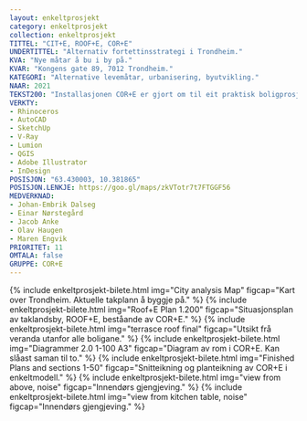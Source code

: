 ```yaml
---
layout: enkeltprosjekt
category: enkeltprosjekt
collection: enkeltprosjekt
TITTEL: "CIT+E, ROOF+E, COR+E"
UNDERTITTEL: "Alternativ fortettinsstrategi i Trondheim."
KVA: "Nye måtar å bu i by på."
KVAR: "Kongens gate 89, 7012 Trondheim."
KATEGORI: "Alternative levemåtar, urbanisering, byutvikling."
NAAR: 2021
TEKST200: "Installasjonen COR+E er gjort om til eit praktisk boligprosjekt. ROOF+E er eit nabolag på eit hustak, med COR+E som grunnprinsipp for boligane i nabolaget.  CIT+E er ei kartlegging av potensielle hustak ein kan byggje på, og gav grunnlaget for ei anna urban byutvekling. <br><br> Bustaden gjer mykje ut av lite plass, og satsar på ei forholdsmessig stor stove med eit dobbelthøgt tak. COR+E er gjort om for å spenne over to etasjar, men funksjonane er framleis stabla. Bustadane er spegla om COR+E, slik at ein potensielt kan setje to saman for ei større leilegheit. <br><br> ROOF+E er eit nabolag på taket av Kongens Gate 89 i Trondheim, eit stort modernistisk murbygg med sentral plassering. Denne konstruksjonen toler fleire etasjar enn bygningen har, og er egna til formålet vårt. Nabolaget har god utsikt, lite innsyn, mykje uteplass og god logistikk. <br><br> CIT+E er ei kartlegging av hustak i Trondheim sentrum. Det er mange tak som er egna for desse nabolaga, og her har vi funne dei vi meiner er gode, både i bysituasjon og i konstruksjon. I tal er det snakk om 85 tak på til saman 80 000m²."
VERKTY:
- Rhinoceros
- AutoCAD
- SketchUp
- V-Ray
- Lumion
- QGIS
- Adobe Illustrator
- InDesign
POSISJON: "63.430003, 10.381865"
POSISJON.LENKJE: https://goo.gl/maps/zkVTotr7t7FTGGF56
MEDVERKNAD: 
- Johan-Embrik Dalseg
- Einar Nørstegård
- Jacob Anke
- Olav Haugen
- Maren Engvik
PRIORITET: 11
OMTALA: false
GRUPPE: COR+E
---
```

{% include enkeltprosjekt-bilete.html   img="City analysis Map"                 figcap="Kart over Trondheim. Aktuelle takplann å byggje på." %}
{% include enkeltprosjekt-bilete.html   img="Roof+E Plan 1.200"                 figcap="Situasjonsplan av taklandsby, ROOF+E, beståande av COR+E." %}
{% include enkeltprosjekt-bilete.html   img="terrasce roof final"               figcap="Utsikt frå veranda utanfor alle boligane." %}
{% include enkeltprosjekt-bilete.html   img="Diagrammer 2.0 1-100 A3"           figcap="Diagram av rom i COR+E. Kan slåast saman til to." %}
{% include enkeltprosjekt-bilete.html   img="Finished Plans and sections 1-50"  figcap="Snitteikning og planteikning av COR+E i enkeltmodell." %}
{% include enkeltprosjekt-bilete.html   img="view from above, noise"            figcap="Innendørs gjengjeving." %}
{% include enkeltprosjekt-bilete.html   img="view from kitchen table, noise"    figcap="Innendørs gjengjeving." %}